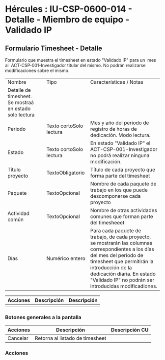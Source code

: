 # Hércules : IU\-CSP\-0600\-014 \- Detalle \- Miembro de equipo \- Validado IP



## Formulario Timesheet \- Detalle

Formulario que muestra el timesheet en estado "Validado IP" para un  mes al  ACT\-CSP\-001\-Investigador titular del mismo. No podrán realizarse modificaciones sobre el mismo.



|  | | | |
| --- | --- | --- | --- |
| Nombre | | Tipo | Características / Notas |
| Detalle de timesheet. Se mostraá en estado solo lectura | | | |
| Periodo | | Texto cortoSolo lectura | Mes y año del periodo de registro de horas de dedicación. Modo lectura. |
| Estado | | Texto cortoSolo lectura | En estado "Validado IP" el ACT\-CSP\-001\-Investigador no podrá realizar ninguna modificación. |
| Título proyecto | | TextoObligatorio | Título de cada proyecto que forma parte del timesheet |
| Paquete | | TextoOpcional | Nombre de cada paquete de trabajo en los que puede descomponerse cada proyecto |
| Actividad común | | TextoOpcional | Nombre de otras actividades comunes que forman parte del timesheeet |
| Días | | Numérico entero | Para cada paquete de trabajo, de cada proyecto, se mostrarán las columnas correspondientes a los días del mes del periodo de timesheet que permitirán la introducción de la dedicación diaria. En estado "Validado IP" no podrán ser introducidas modificadiones. |



| Acciones | Descripción | Descripción |
| --- | --- | --- |
|  |  |  |

### Botones generales a la pantalla



| Acciones | Descripción | Descripción CU |
| --- | --- | --- |
| Cancelar | Retorna al listado de timesheet |  |

### Acciones

  
  
  
  
  
  





